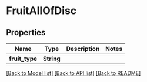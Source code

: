 # FruitAllOfDisc

## Properties

Name | Type | Description | Notes
------------ | ------------- | ------------- | -------------
**fruit_type** | **String** |  | 

[[Back to Model list]](../README.md#documentation-for-models) [[Back to API list]](../README.md#documentation-for-api-endpoints) [[Back to README]](../README.md)


